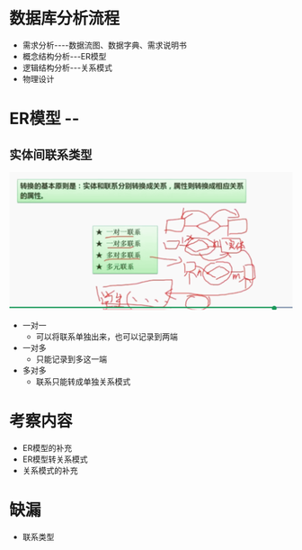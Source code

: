
#  数据库分析流程

- 需求分析----数据流图、数据字典、需求说明书
- 概念结构分析---ER模型
- 逻辑结构分析---关系模式
- 物理设计



# ER模型 --

## 实体间联系类型
![](/数据库分析/img/ER模型转关系模型.png)
- 一对一  
  - 可以将联系单独出来，也可以记录到两端
- 一对多
  - 只能记录到多这一端
- 多对多
  - 联系只能转成单独关系模式
  

# 考察内容

- ER模型的补充
- ER模型转关系模式
- 关系模式的补充


# 缺漏
- 联系类型